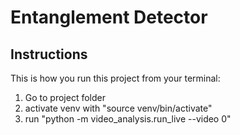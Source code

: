 # Entanglement Detector

## Instructions 
This is how you run this project from your terminal:
1. Go to project folder
2. activate venv with "source venv/bin/activate"
3. run "python -m video_analysis.run_live --video 0"